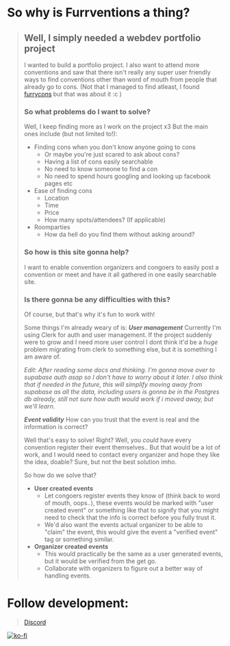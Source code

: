 # So why is Furrventions a thing?
> ## Well, I simply needed a webdev portfolio project
> I wanted to build a portfolio project. I also want to attend more conventions and saw that there isn't really any super user friendly ways to find conventions other than word of mouth from people that already go to cons.
> (Not that I managed to find atleast, I found [furrycons](https://furrycons.com/) but that was about it :c )
> 
> ### So what problems do I want to solve?
> Well, I keep finding more as I work on the project x3
> But the main ones include (but not limited to!):
> - Finding cons when you don't know anyone going to cons
>   - Or maybe you're just scared to ask about cons?
>   - Having a list of cons easily searchable
>   - No need to know someone to find a con
>   - No need to spend hours googling and looking up facebook pages etc
> - Ease of finding cons
>   - Location
>   -  Time
>   - Price
>   - How many spots/attendees? (If applicable)
> - Roomparties
>   - How da hell do you find them without asking around?
> 
> ### So how is this site gonna help?
> I want to enable convention organizers and congoers to easily post a convention or meet and have it all gathered in one easily searchable site.
> 
> ### Is there gonna be any difficulties with this?
> Of course, but that's why it's fun to work with!
> 
> Some things I'm already weary of is:
>  ***User management***
> Currently I'm using Clerk for auth and user management. If the project suddenly were to grow and I need more user control I dont think it'd be a *huge* problem migrating from clerk to something else, but it is something I am aware of.
> 
> *Edit: After reading some docs and thinking. I'm gonna move over to supabase auth asap so I don't have to worry about it later.
> I also think that if needed in the future, this will simplify moving away from supabase as all the data, including users is gonna be in the Postgres db already, still not sure how auth would work if i moved away, but we'll learn.*
> 
> ***Event validity***
> How can you trust that the event is real and the information is correct?
> 
> Well that's easy to solve! Right?
> Well, you *could* have every convention register their event themselves.. But that would be a lot of work, and I would need to contact every organizer and hope they like the idea, doable? Sure, but not the best solution imho.
> 
> So how do we solve that?
> - **User created events**
>   - Let congoers register events they know of (think back to word of mouth, oops..), these events would be marked with "user created event" or something like that to signify that you might need to check that the info is correct before you fully trust it.
>   - We'd also want the events actual organizer to be able to "claim" the event, this would give the event a "verified event" tag or something similar.
> - **Organizer created events**
>   - This would practically be the same as a user generated events, but it would be verified from the get go.
>   - Collaborate with organizers to figure out a better way of handling events.
# Follow development:
> [Discord](https://discord.com/invite/AvvDzd7XCp)

[![ko-fi](https://ko-fi.com/img/githubbutton_sm.svg)](https://ko-fi.com/J3J013J3Z4)
